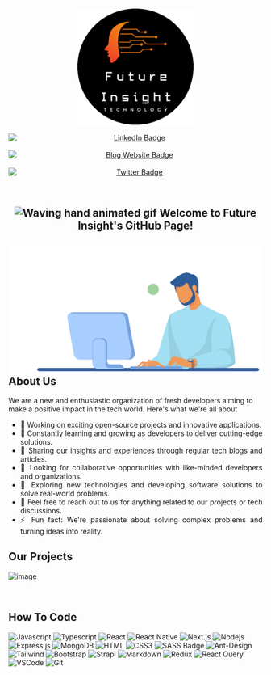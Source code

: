 <br>
<p align="center">
    <a herf="https://future-insight.blog/">
    <img src="/assets/new-logo.png" alt="Future Insight"  width="230px" height="230px">
    </a>
  <br>
</p>

<p align="center">
  <a href="https://www.linkedin.com/in/abdul-rafay1999/" style="margin-right: 20px;">
    <img src="https://img.shields.io/badge/LinkedIn-blue?style=for-the-badge&logo=linkedin&logoColor=white" alt="LinkedIn Badge" style="display: block; margin: auto;">
  </a>
  <a href="https://future-insight.blog" style="margin-right: 20px;">
    <img src="https://img.shields.io/badge/Blog%20Website-orange?style=for-the-badge" alt="Blog Website Badge" style="display: block; margin: auto;">
  </a>
  <a href="https://twitter.com/abdul_rafay99">
    <img src="https://img.shields.io/badge/Twitter-blue?style=for-the-badge&logo=twitter&logoColor=white" alt="Twitter Badge" style="display: block; margin: auto;">
  </a>
</p>

<br>

<h2 align="center">
    <img src="https://raw.githubusercontent.com/nixin72/nixin72/master/wave.gif" 
         alt="Waving hand animated gif"
         height="35"
         width="35" />
     Welcome to Future Insight's GitHub Page!
</h2>

<img align=right width="600" src="/assets/final-animation.gif" /> 

## About Us
We are a new and enthusiastic organization of fresh developers aiming to make a positive impact in the tech world. Here's what we're all about
<p align="left">
    <ul align="justify">
        <li>
            🔭 Working on exciting open-source projects and innovative applications.          
        </li>
        <li>
            🌱 Constantly learning and growing as developers to deliver cutting-edge solutions.
        </li>
        <li>
            📝 Sharing our insights and experiences through regular tech blogs and articles.
        </li> 
        <li>
            👯 Looking for collaborative opportunities with like-minded developers and organizations.
        </li>
        <li>
            🤔 Exploring new technologies and developing software solutions to solve real-world problems.
        </li>
        <li>
            💬 Feel free to reach out to us for anything related to our projects or tech discussions.
        </li>
        <li>
            ⚡ Fun fact: We're passionate about solving complex problems and turning ideas into reality.
        </li>
    </ul>
</p>

## Our Projects

![image](/code-files/card.svg)

<!-- <div>
    <img src="/code-files/card.svg" width="400" height="400" alt="css-in-readme">
</div> -->

<br>

## How To Code
![Javascript](https://img.shields.io/badge/Javascript-F0DB4F?style=for-the-badge&labelColor=black&logo=javascript&logoColor=F0DB4F)
![Typescript](https://img.shields.io/badge/Typescript-007acc?style=for-the-badge&labelColor=black&logo=typescript&logoColor=007acc)
![React](https://img.shields.io/badge/-React-61DBFB?style=for-the-badge&labelColor=black&logo=react&logoColor=61DBFB)
![React Native](https://img.shields.io/badge/React_Native-20232A?style=for-the-badge&logo=react&logoColor=61DAFB)
![Next.js](https://img.shields.io/badge/next.js-000000?style=for-the-badge&logo=nextdotjs&logoColor=white)
![Nodejs](https://img.shields.io/badge/Nodejs-3C873A?style=for-the-badge&labelColor=black&logo=node.js&logoColor=3C873A)
![Express.js](https://img.shields.io/badge/Express.js-000000?style=for-the-badge&logo=express&logoColor=white)
![MongoDB](https://img.shields.io/badge/MongoDB-4EA94B?style=for-the-badge&logo=mongodb&logoColor=white)
![HTML](https://img.shields.io/badge/HTML5-E34F26?style=for-the-badge&logo=html5&logoColor=white)
![CSS3](https://img.shields.io/badge/CSS3-1572B6?style=for-the-badge&logo=css3&logoColor=white)
![SASS Badge](https://img.shields.io/badge/Sass-CC6699?style=for-the-badge&logo=sass&logoColor=white)
![Ant-Design](https://img.shields.io/badge/AntDesign-0170FE?style=for-the-badge&logo=antdesign&logoColor=white)
![Tailwind](https://img.shields.io/badge/Tailwind_CSS-092749?style=for-the-badge&logo=tailwindcss&logoColor=06B6D4&labelColor=000000)
![Bootstrap](https://img.shields.io/badge/Bootstrap-563D7C?style=for-the-badge&logo=bootstrap&logoColor=white)
![Strapi](https://img.shields.io/badge/strapi-2E7EEA?style=for-the-badge&logo=strapi&logoColor=white)
![Markdown](https://img.shields.io/badge/Markdown-000000?style=for-the-badge&logo=markdown&logoColor=white)
![Redux](https://img.shields.io/badge/Redux-593D88?style=for-the-badge&logo=redux&logoColor=white)
![React Query](https://img.shields.io/badge/-React_Query-FF4154?style=for-the-badge&logo=react%20query&logoColor=white)
![VSCode](https://img.shields.io/badge/Visual_Studio-0078d7?style=for-the-badge&logo=visual%20studio&logoColor=white)
![Git](https://img.shields.io/badge/Git-F05032?style=for-the-badge&logo=git&logoColor=white)






